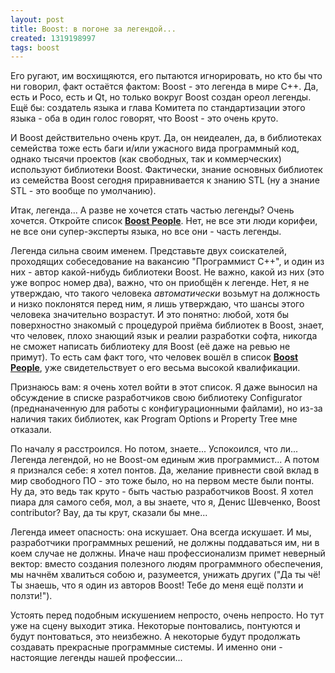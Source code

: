 ```yaml
---
layout: post
title: Boost: в погоне за легендой...
created: 1319198997
tags: boost
---
```

<!--break-->
Его ругают, им восхищяются, его пытаются игнорировать, но кто бы что ни говорил, факт остаётся фактом: Boost - это легенда в мире C++. Да, есть и Poco, есть и Qt, но только вокруг Boost создан ореол легенды. Ещё бы: создатель языка и глава Комитета по стандартизации этого языка - оба в один голос говорят, что Boost - это очень круто.

И Boost действительно очень крут. Да, он неидеален, да, в библиотеках семейства тоже есть баги и/или ужасного вида программный код, однако тысячи проектов (как свободных, так и коммерческих) используют библиотеки Boost. Фактически, знание основных библиотек из семейства Boost сегодня приравнивается к знанию STL (ну а знание STL - это вообще по умолчанию).

Итак, легенда... А разве не хочется стать частью легенды? Очень хочется. Откройте список **<a href="http://www.boost.org/users/people.html">Boost People</a>**. Нет, не все эти люди корифеи, не все они супер-эксперты языка, но все они - часть легенды.

Легенда сильна своим именем. Представьте двух соискателей, проходящих собеседование на вакансию "Программист C++", и один из них - автор какой-нибудь библиотеки Boost. Не важно, какой из них (это уже вопрос номер два), важно, что он приобщён к легенде. Нет, я не утверждаю, что такого человека *автоматически* возьмут на должность и низко поклонятся перед ним, я лишь утверждаю, что шансы этого человека значительно возрастут. И это понятно: любой, хотя бы поверхностно знакомый с процедурой приёма библиотек в Boost, знает, что человек, плохо знающий язык и реалии разработки софта, никогда не сможет написать библиотеку для Boost (её даже на ревью не примут). То есть сам факт того, что человек вошёл в список **<a href="http://www.boost.org/users/people.html">Boost People</a>**, уже свидетельствует о его весьма высокой квалификации.

Признаюсь вам: я очень хотел войти в этот список. Я даже выносил на обсуждение в списке разработчиков свою библиотеку Configurator (преднаначенную для работы с конфигурационными файлами), но из-за наличия таких библиотек, как Program Options и Property Tree мне отказали.

По началу я расстроился. Но потом, знаете... Успокоился, что ли... Легенда легендой, но не Boost-ом единым жив программист... А потом я признался себе: я хотел понтов. Да, желание привнести свой вклад в мир свободного ПО - это тоже было, но на первом месте были понты. Ну да, это ведь так круто - быть частью разработчиков Boost. Я хотел пиара для самого себя, мол, а вы знаете, что я, Денис Шевченко, Boost contributor? Вау, да ты крут, сказали бы мне...

Легенда имеет опасность: она искушает. Она всегда искушает. И мы, разработчики программных решений, не должны поддаваться им, ни в коем случае не должны. Иначе наш профессионализм примет неверный вектор: вместо создания полезного людям программного обеспечения, мы начнём хвалиться собою и, разумеется, унижать других ("Да ты чё! Ты знаешь, что я один из авторов Boost! Тебе до меня ещё ползти и ползти!").

Устоять перед подобным искушением непросто, очень непросто. Но тут уже на сцену выходит этика. Некоторые понтовались, понтуются и будут понтоваться, это неизбежно. А некоторые будут продолжать создавать прекрасные программные системы. И именно они - настоящие легенды нашей профессии...
